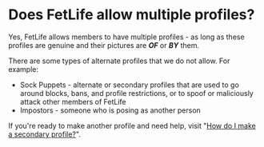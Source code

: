 # Does FetLife allow multiple profiles?

Yes, FetLife allows members to have multiple profiles - as long as these profiles are genuine and their pictures are **_OF_** or **_BY_** them.

There are some types of alternate profiles that we do not allow. For example:
- Sock Puppets - alternate or secondary profiles that are used to go around blocks, bans, and profile restrictions, or to spoof or maliciously attack other members of FetLife
- Impostors - someone who is posing as another person

If you're ready to make another profile and need help, visit "[How do I make a secondary profile?](https://fetlife.com/help/how-do-i-make-a-secondary-profile)".
